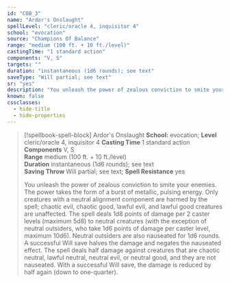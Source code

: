 ```yaml
---
id: "COB_3"
name: "Ardor's Onslaught"
spellLevel: "cleric/oracle 4, inquisitor 4"
school: "evocation"
source: "Champions Of Balance"
range: "medium (100 ft. + 10 ft./level)"
castingTime: "1 standard action"
components: "V, S"
targets: ""
duration: "instantaneous (1d6 rounds); see text"
saveType: "Will partial; see text"
sr: "yes"
description: "You unleash the power of zealous conviction to smite your enemies. The power takes the form of a burst of metallic, pulsing energy. Only creatures with a neutral alignment component are harmed by the spell; chaotic evil, chaotic good, lawful evil, and lawful good creatures are unaffected.  The spell deals 1d8 points of damage per 2 caster levels (maximum 5d8) to neutral creatures (with the exception of neutral outsiders, who take 1d6 points of damage per caster level, maximum 10d6). Neutral outsiders are also nauseated for 1d6 rounds. A successful Will save halves the damage and negates the nauseated effect.  The spell deals half damage against creatures that are chaotic neutral, lawful neutral, neutral evil, or neutral good, and they are not nauseated. With a successful Will save, the damage is reduced by half again (down to one-quarter)."
known: false
cssclasses:
  - hide-title
  - hide-properties
---
```


> [!spellbook-spell-block] Ardor's Onslaught
> **School:** evocation; **Level** cleric/oracle 4, inquisitor 4
> **Casting Time** 1 standard action  
> **Components** V, S  
> **Range** medium (100 ft. + 10 ft./level)  
> **Duration** instantaneous (1d6 rounds); see text  
> **Saving Throw** Will partial; see text; **Spell Resistance** yes
> 
> You unleash the power of zealous conviction to smite your enemies. The power takes the form of a burst of metallic, pulsing energy. Only creatures with a neutral alignment component are harmed by the spell; chaotic evil, chaotic good, lawful evil, and lawful good creatures are unaffected.  The spell deals 1d8 points of damage per 2 caster levels (maximum 5d8) to neutral creatures (with the exception of neutral outsiders, who take 1d6 points of damage per caster level, maximum 10d6). Neutral outsiders are also nauseated for 1d6 rounds. A successful Will save halves the damage and negates the nauseated effect.  The spell deals half damage against creatures that are chaotic neutral, lawful neutral, neutral evil, or neutral good, and they are not nauseated. With a successful Will save, the damage is reduced by half again (down to one-quarter).